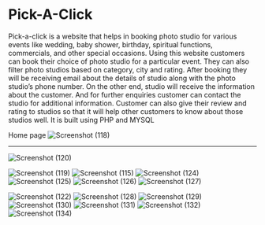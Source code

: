 

# Pick-A-Click
Pick-a-click is a website that helps in booking photo studio for various events like wedding, baby shower, birthday, spiritual functions, commercials, and other special occasions. Using this website customers can book their choice of photo studio for a particular event. They can also filter photo studios based on category, city and rating. After booking they will be receiving email about the details of studio along with the  photo studio’s phone number. On the other end, studio will receive the information about the customer. And for further enquiries customer can contact the studio for additional information. Customer can also give their review and rating to studios so that it will help other customers to know about those studios well.    It is built using PHP and MYSQL

Home page 
![Screenshot (118)](https://user-images.githubusercontent.com/83118499/120799542-7ecd9f00-c55c-11eb-956f-fff89537b6a6.png)
_________________________________________________________________________________________________________________________________________________________________________

![Screenshot (120)](https://user-images.githubusercontent.com/83118499/120799131-ef27f080-c55b-11eb-9a02-07fc91fe998c.png)


![Screenshot (119)](https://user-images.githubusercontent.com/83118499/120800115-3662b100-c55d-11eb-82d2-5616e588f4d0.png)
![Screenshot (115)](https://user-images.githubusercontent.com/83118499/120800133-3cf12880-c55d-11eb-8d72-75fe3fc9ab0d.png)
![Screenshot (124)](https://user-images.githubusercontent.com/83118499/120800173-467a9080-c55d-11eb-9df8-b15eb4e49bdd.png)
![Screenshot (125)](https://user-images.githubusercontent.com/83118499/120800196-4c707180-c55d-11eb-9446-387e0c301ec9.png)
![Screenshot (126)](https://user-images.githubusercontent.com/83118499/120801635-09af9900-c55f-11eb-8a99-ef70ba5b5f4f.png)
![Screenshot (127)](https://user-images.githubusercontent.com/83118499/120801619-04524e80-c55f-11eb-802e-1bb6d1cd3607.png)

![Screenshot (122)](https://user-images.githubusercontent.com/83118499/120801737-2d72df00-c55f-11eb-8aec-95a7ac815c30.png)
![Screenshot (128)](https://user-images.githubusercontent.com/83118499/120801750-31066600-c55f-11eb-98b1-932c4c8b9d3e.png)
![Screenshot (129)](https://user-images.githubusercontent.com/83118499/120801754-32379300-c55f-11eb-88be-0b95fe13da47.png)
![Screenshot (130)](https://user-images.githubusercontent.com/83118499/120801759-32d02980-c55f-11eb-858c-795bbbf7d303.png)
![Screenshot (131)](https://user-images.githubusercontent.com/83118499/120801763-34015680-c55f-11eb-88ad-b9630ea846fa.png)
![Screenshot (132)](https://user-images.githubusercontent.com/83118499/120801808-48455380-c55f-11eb-92dd-8f25c34f7d01.png)
![Screenshot (134)](https://user-images.githubusercontent.com/83118499/120802513-23051500-c560-11eb-8e30-a991dfc497ff.png)



